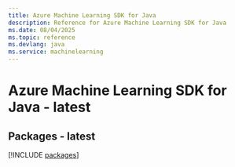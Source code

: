 ```yaml
---
title: Azure Machine Learning SDK for Java
description: Reference for Azure Machine Learning SDK for Java
ms.date: 08/04/2025
ms.topic: reference
ms.devlang: java
ms.service: machinelearning
---
```

# Azure Machine Learning SDK for Java - latest
## Packages - latest
[!INCLUDE [packages](machine-learning-index.md)]